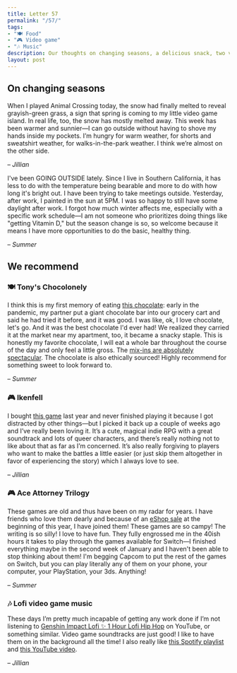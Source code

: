 ```yaml
---
title: Letter 57
permalink: "/57/"
tags:
- "🍽️ Food"
- "🎮 Video game"
- "🎶 Music"
description: Our thoughts on changing seasons, a delicious snack, two video games we've loved recently, and music to work to.
layout: post
---
```


## On changing seasons

When I played Animal Crossing today, the snow had finally melted to reveal grayish-green grass, a sign that spring is coming to my little video game island. In real life, too, the snow has mostly melted away. This week has been warmer and sunnier—I can go outside without having to shove my hands inside my pockets. I’m hungry for warm weather, for shorts and sweatshirt weather, for walks-in-the-park weather. I think we’re almost on the other side.

– *Jillian*

I've been GOING OUTSIDE lately. Since I live in Southern California, it has less to do with the temperature being bearable and more to do with how long it's bright out. I have been trying to take meetings outside. Yesterday, after work, I painted in the sun at 5PM. I was so happy to still have some daylight after work. I forgot how much winter affects me, especially with a specific work schedule—I am not someone who prioritizes doing things like "getting Vitamin D," but the season change is so, so welcome because it means I have more opportunities to do the basic, healthy thing.

– *Summer*

## We recommend

### 🍽️ Tony's Chocolonely

I think this is my first memory of eating [this chocolate](https://tonyschocolonely.com/us/en): early in the pandemic, my partner put a giant chocolate bar into our grocery cart and said he had tried it before, and it was good. I was like, ok, I love chocolate, let's go. And it was the best chocolate I'd ever had! We realized they carried it at the market near my apartment, too, it became a snacky staple. This is honestly my favorite chocolate, I will eat a whole bar throughout the course of the day and only feel a little gross. The [mix-ins are absolutely spectacular](https://tonyschocolonely.com/us/en/chocoshop/product/milk-caramel-sea-salt-32-1). The chocolate is also ethically sourced! Highly recommend for something sweet to look forward to.

– *Summer*

### 🎮 Ikenfell

I bought [this game](https://www.humblegames.com/games/ikenfell/) last year and never finished playing it because I got distracted by other things—but I picked it back up a couple of weeks ago and I’ve really been loving it. It’s a cute, magical indie RPG with a great soundtrack and lots of queer characters, and there’s really nothing not to like about that as far as I’m concerned. It’s also really forgiving to players who want to make the battles a little easier (or just skip them altogether in favor of experiencing the story) which I always love to see.

– *Jillian*

### 🎮 Ace Attorney Trilogy

These games are old and thus have been on my radar for years. I have friends who love them dearly and because of an [eShop sale](https://www.nintendo.com/games/detail/phoenix-wright-ace-attorney-trilogy-switch/) at the beginning of this year, I have joined them! These games are so campy! The writing is so silly! I love to have fun. They fully engrossed me in the 40ish hours it takes to play through the games available for Switch—I finished everything maybe in the second week of January and I haven't been able to stop thinking about them! I'm begging Capcom to put the rest of the games on Switch, but you can play literally any of them on your phone, your computer, your PlayStation, your 3ds. Anything!

– *Summer*

### 🎶 Lofi video game music

These days I’m pretty much incapable of getting any work done if I’m not listening to [Genshin Impact Lofi ✨ 1 Hour Lofi Hip Hop](https://www.youtube.com/watch?v=wofB1wzyYYI&t=1193s) on YouTube, or something similar. Video game soundtracks are just good! I like to have them on in the background all the time! I also really like [this Spotify playlist](https://open.spotify.com/playlist/0L8SKsIJlQ4TDEJ86clycU?si=spNBbqrFS7esq16qXWBVtw) and [this YouTube video](https://www.youtube.com/watch?v=8flvMNTM7NE).

– *Jillian*
